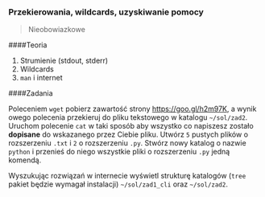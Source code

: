 ### Przekierowania, wildcards, uzyskiwanie pomocy

> Nieobowiazkowe

####Teoria
1. Strumienie (stdout, stderr)
2. Wildcards
3. `man` i internet

####Zadania

Poleceniem `wget` pobierz zawartość strony https://goo.gl/h2m97K, a wynik owego polecenia przekieruj do pliku tekstowego w katalogu `~/sol/zad2`.
Uruchom polecenie `cat` w taki sposób aby wszystko co napiszesz zostało **dopisane** do wskazanego przez Ciebie pliku. Utwórz `5` pustych plików o rozszerzeniu `.txt` i `2` o rozszerzeniu `.py`. Stwórz nowy katalog o nazwie `python` i przenieś do niego wszystkie pliki o rozszerzeniu `.py` jedną komendą.

Wyszukując rozwiązań w internecie wyświetl strukturę katalogów (`tree` pakiet będzie wymagał instalacji) `~/sol/zad1_cli` oraz `~/sol/zad2`.
